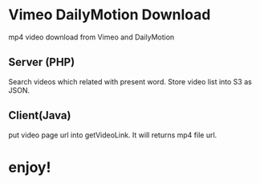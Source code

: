 # Vimeo DailyMotion Download

mp4 video download from Vimeo and DailyMotion

## Server (PHP)

Search videos which related with present word.
Store video list into S3 as JSON.

## Client(Java)

put video page url into getVideoLink.
It will returns mp4 file url.

# enjoy!